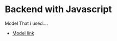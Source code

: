 # Backend with Javascript 

Model That i used....
- [Model link ](https://app.eraser.io/workspace/YtPqZ1VogxGy1jzIDkzj?origin=share)



